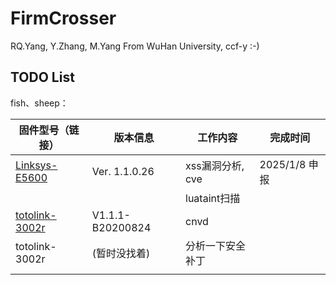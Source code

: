 # FirmCrosser 
RQ.Yang, Y.Zhang, M.Yang From WuHan University, 
ccf-y :-)

## TODO List

fish、sheep：

| 固件型号（链接） | 版本信息 | 工作内容         | 完成时间 |
| ---------------- | -------- | ---------------- | -------- |
| [Linksys-E5600](https://support.linksys.com/kb/article/4816-cn/) | Ver. 1.1.0.26 | xss漏洞分析, cve | 2025/1/8 申报 |
|                  |          | luataint扫描 |          |
| [totolink-3002r](https://www.totolink.net/home/menu/detail/menu_listtpl/download/id/193/ids/36.html) | V1.1.1-B20200824 | cnvd |          |
| totolink-3002r | (暂时没找着) | 分析一下安全补丁 |          |
|                  |          |                  |          |

